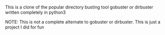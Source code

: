 This is a clone of the popular directory busting tool gobuster or dirbuster
written completely in python3 

NOTE: 
This is not a complete alternate to gobuster or dirbuster. 
This is just a project I did for fun
